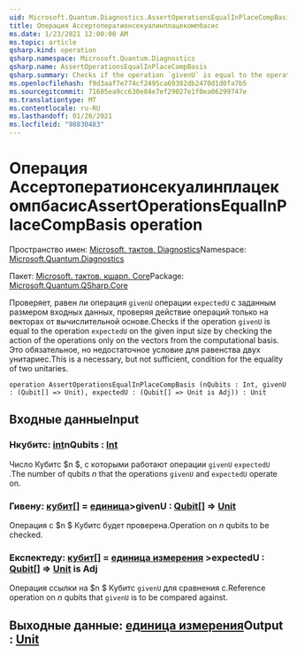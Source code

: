 ```yaml
---
uid: Microsoft.Quantum.Diagnostics.AssertOperationsEqualInPlaceCompBasis
title: Операция Ассертоператионсекуалинплацекомпбасис
ms.date: 1/23/2021 12:00:00 AM
ms.topic: article
qsharp.kind: operation
qsharp.namespace: Microsoft.Quantum.Diagnostics
qsharp.name: AssertOperationsEqualInPlaceCompBasis
qsharp.summary: Checks if the operation `givenU` is equal to the operation `expectedU` on the given input size  by checking the action of the operations only on the vectors from the computational basis. This is a necessary, but not sufficient, condition for the equality of two unitaries.
ms.openlocfilehash: f9d3aaf7e774cf2495ca69382db2470d1d0fa7b5
ms.sourcegitcommit: 71605ea9cc630e84e7ef29027e1f0ea06299747e
ms.translationtype: MT
ms.contentlocale: ru-RU
ms.lasthandoff: 01/26/2021
ms.locfileid: "98830483"
---
```

# <a name="assertoperationsequalinplacecompbasis-operation"></a><span data-ttu-id="bd579-102">Операция Ассертоператионсекуалинплацекомпбасис</span><span class="sxs-lookup"><span data-stu-id="bd579-102">AssertOperationsEqualInPlaceCompBasis operation</span></span>

<span data-ttu-id="bd579-103">Пространство имен: [Microsoft. тактов. Diagnostics](xref:Microsoft.Quantum.Diagnostics)</span><span class="sxs-lookup"><span data-stu-id="bd579-103">Namespace: [Microsoft.Quantum.Diagnostics](xref:Microsoft.Quantum.Diagnostics)</span></span>

<span data-ttu-id="bd579-104">Пакет: [Microsoft. тактов. кшарп. Core](https://nuget.org/packages/Microsoft.Quantum.QSharp.Core)</span><span class="sxs-lookup"><span data-stu-id="bd579-104">Package: [Microsoft.Quantum.QSharp.Core](https://nuget.org/packages/Microsoft.Quantum.QSharp.Core)</span></span>


<span data-ttu-id="bd579-105">Проверяет, равен ли операция `givenU` операции `expectedU` с заданным размером входных данных, проверяя действие операций только на векторах от вычислительной основе.</span><span class="sxs-lookup"><span data-stu-id="bd579-105">Checks if the operation `givenU` is equal to the operation `expectedU` on the given input size  by checking the action of the operations only on the vectors from the computational basis.</span></span>
<span data-ttu-id="bd579-106">Это обязательное, но недостаточное условие для равенства двух унитариес.</span><span class="sxs-lookup"><span data-stu-id="bd579-106">This is a necessary, but not sufficient, condition for the equality of two unitaries.</span></span>

```qsharp
operation AssertOperationsEqualInPlaceCompBasis (nQubits : Int, givenU : (Qubit[] => Unit), expectedU : (Qubit[] => Unit is Adj)) : Unit
```


## <a name="input"></a><span data-ttu-id="bd579-107">Входные данные</span><span class="sxs-lookup"><span data-stu-id="bd579-107">Input</span></span>

### <a name="nqubits--int"></a><span data-ttu-id="bd579-108">Нкубитс: [int](xref:microsoft.quantum.lang-ref.int)</span><span class="sxs-lookup"><span data-stu-id="bd579-108">nQubits : [Int](xref:microsoft.quantum.lang-ref.int)</span></span>

<span data-ttu-id="bd579-109">Число Кубитс $n $, с которыми работают операции `givenU` `expectedU` .</span><span class="sxs-lookup"><span data-stu-id="bd579-109">The number of qubits $n$ that the operations `givenU` and `expectedU` operate on.</span></span>


### <a name="givenu--qubit--unit"></a><span data-ttu-id="bd579-110">Гивену: [кубит](xref:microsoft.quantum.lang-ref.qubit)[] = [единица](xref:microsoft.quantum.lang-ref.unit)></span><span class="sxs-lookup"><span data-stu-id="bd579-110">givenU : [Qubit](xref:microsoft.quantum.lang-ref.qubit)[] => [Unit](xref:microsoft.quantum.lang-ref.unit)</span></span> 

<span data-ttu-id="bd579-111">Операция с $n $ Кубитс будет проверена.</span><span class="sxs-lookup"><span data-stu-id="bd579-111">Operation on $n$ qubits to be checked.</span></span>


### <a name="expectedu--qubit--unit--is-adj"></a><span data-ttu-id="bd579-112">Експектеду: [кубит](xref:microsoft.quantum.lang-ref.qubit)[] = [единица измерения](xref:microsoft.quantum.lang-ref.unit) ></span><span class="sxs-lookup"><span data-stu-id="bd579-112">expectedU : [Qubit](xref:microsoft.quantum.lang-ref.qubit)[] => [Unit](xref:microsoft.quantum.lang-ref.unit)  is Adj</span></span>

<span data-ttu-id="bd579-113">Операция ссылки на $n $ Кубитс `givenU` для сравнения с.</span><span class="sxs-lookup"><span data-stu-id="bd579-113">Reference operation on $n$ qubits that `givenU` is to be compared against.</span></span>



## <a name="output--unit"></a><span data-ttu-id="bd579-114">Выходные данные: [единица измерения](xref:microsoft.quantum.lang-ref.unit)</span><span class="sxs-lookup"><span data-stu-id="bd579-114">Output : [Unit](xref:microsoft.quantum.lang-ref.unit)</span></span>

